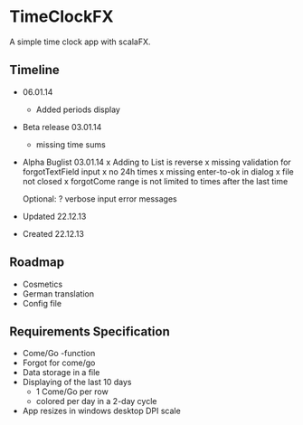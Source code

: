 # TimeClockFX

A simple time clock app with scalaFX.

## Timeline

- 06.01.14 
	- Added periods display

- Beta release 03.01.14
	- missing time sums
	
- Alpha Buglist 03.01.14
  x Adding to List is reverse
  x missing validation for forgotTextField input
  x no 24h times
  x missing enter-to-ok in dialog
  x file not closed
  x forgotCome range is not limited to times after the last time
  
  Optional:
  ? verbose input error messages
  
- Updated 22.12.13
- Created 22.12.13

## Roadmap
- Cosmetics
- German translation
- Config file

## Requirements Specification

- Come/Go -function
- Forgot for come/go
- Data storage in a file
- Displaying of the last 10 days
  - 1 Come/Go per row
  - colored per day in a 2-day cycle
- App resizes in windows desktop DPI scale
